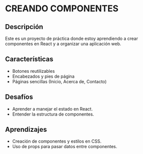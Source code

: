 # CREANDO COMPONENTES

## Descripción

Este es un proyecto de práctica donde estoy aprendiendo a crear componentes en React y a organizar una aplicación web.

## Características

- Botones reutilizables
- Encabezados y pies de página
- Páginas sencillas (Inicio, Acerca de, Contacto)

## Desafíos

- Aprender a manejar el estado en React.
- Entender la estructura de componentes.

## Aprendizajes

- Creación de componentes y estilos en CSS.
- Uso de props para pasar datos entre componentes.
